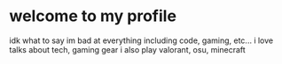 # welcome to my profile
idk what to say
im bad at everything including code, gaming, etc...
i love talks about tech, gaming gear
i also play valorant, osu, minecraft
